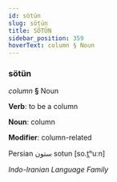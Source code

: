 ```yaml
---
id: sötün
slug: sötün
title: SÖTÜN
sidebar_position: 359
hoverText: column § Noun
---
```


### sötün

*column* **§** Noun

**Verb**: to be a column

**Noun**: column

**Modifier**: column-related

Persian ستون sotun [so.t̪ʰuːn]

*Indo-Iranian Language Family*